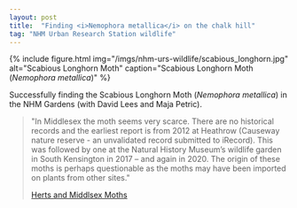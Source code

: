 ```yaml
---
layout: post
title:  "Finding <i>Nemophora metallica</i> on the chalk hill"
tag: "NHM Urban Research Station wildlife"
---
```


{% include figure.html img="/imgs/nhm-urs-wildlife/scabious_longhorn.jpg" 
    alt="Scabious Longhorn Moth" 
    caption="Scabious Longhorn Moth (_Nemophora metallica_)" %}

Successfully finding the Scabious Longhorn Moth (_Nemophora metallica_) in the NHM Gardens (with David Lees and Maja Petric).

> "In Middlesex the moth seems very scarce. There are no historical records and the earliest report is from 2012 at Heathrow (Causeway nature reserve - an unvalidated record submitted to iRecord). This was followed by one at the Natural History Museum’s wildlife garden in South Kensington in 2017 – and again in 2020. The origin of these moths is perhaps questionable as the moths may have been imported on plants from other sites."
>
>[Herts and Middlsex Moths](https://hertsmiddxmoths.uk/micros.php?bf=1470&v=t)

